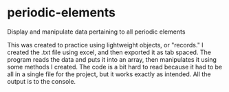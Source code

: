 # periodic-elements
Display and manipulate data pertaining to all periodic elements

This was  created to practice using lightweight objects, or "records." I created the .txt file using excel, and then exported it as tab spaced. The program reads the data and puts it into an array, then manipulates it using some methods I created. The code is a bit hard to read because it had to be all in a single file for the project, but it works exactly as intended. All the output is to the console.
